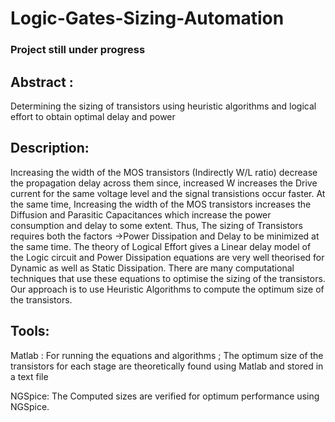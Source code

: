 # Logic-Gates-Sizing-Automation

### **Project still under progress** ###
## Abstract :   
Determining the sizing of transistors using heuristic algorithms and logical effort to obtain optimal delay and power 

## Description:
Increasing the width of the MOS transistors (Indirectly W/L ratio) decrease the propagation delay across them since, increased W increases the Drive current for the same voltage level and the signal transistions occur faster. At the same time, Increasing the width of the MOS transistors increases the Diffusion and Parasitic Capacitances which increase the power consumption and delay to some extent. Thus, The sizing of Transistors requires both the factors ->Power Dissipation and Delay to be minimized at the same time. The theory of Logical Effort gives a Linear delay model of the Logic circuit and Power Dissipation equations are very well theorised for Dynamic as well as Static Dissipation. There are many computational techniques that use these equations to optimise the sizing of the transistors. Our approach is to use Heuristic Algorithms to compute the optimum size of the transistors.

## Tools:
Matlab : For running the equations and algorithms ; The optimum size of the transistors for each stage are theoretically found using Matlab and stored in a text file  

NGSpice: The Computed sizes are verified for optimum performance using NGSpice.

